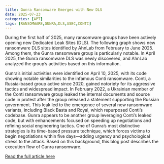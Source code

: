 ```yaml
---
title: Gunra Ransomware Emerges with New DLS
date: 2025-07-23
categories: [APT]
tags: [RANSOMWARE,GUNRA,DLS,ASEC,CONTI]
---
```


During the first half of 2025, many ransomware groups have been actively opening new Dedicated Leak Sites (DLS). The following graph shows new ransomware DLS sites identified by AhnLab from February to June 2025. Among them, the Gunra ransomware group is particularly notable. In April 2025, the Gunra ransomware DLS was newly discovered, and AhnLab analyzed the group’s activities based on this information.

Gunra’s initial activities were identified on April 10, 2025, with its code showing notable similarities to the infamous Conti ransomware. Conti, a Russia-based group active since 2020, gained notoriety for its aggressive tactics and widespread impact. In February 2022, a Ukrainian member of the Conti ransomware group leaked the internal documents and source code in protest after the group released a statement supporting the Russian government. This leak led to the emergence of several new ransomware variants, including Black Basta and Royal, which repurposed Conti’s codebase. Gunra appears to be another group leveraging Conti’s leaked code, but with enhancements focused on speeding up negotiations and refining social engineering tactics. One of Gunra’s most distinctive strategies is its time-based pressure technique, which forces victims to begin negotiations within five days—adding urgency and psychological stress to the attack. Based on this background, this blog post describes the execution flow of Gunra ransomware.

[Read the full article here](https://asec.ahnlab.com/en/89206/)  
